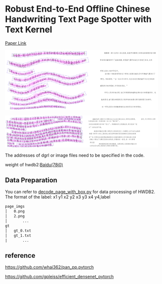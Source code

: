 # Robust End-to-End Offline Chinese Handwriting Text Page Spotter with Text Kernel
[Paper Link](https://arxiv.org/pdf/2107.01547.pdf)


![reco1](data/show/reco.png)

![reco2](data/show/reco1.png)

The addresses of dgrl or image files need to be specified in the code.

weight of hwdb2:[Baidu(78j0)](https://pan.baidu.com/s/1RhLz2gNZK_bApd4qAS5BPQ)

## Data Preparation
You can refer to [decode_page_with_box.py](./dataset/decode_page_with_box.py) for data processing of HWDB2.
The format of the label: x1 y1 x2 y2 x3 y3 x4 y4,label
```
page_imgs
│   0.png
│   2.png   
│		...
gt
│   gt_0.txt
│   gt_1.txt
|		...
```


## reference
https://github.com/whai362/pan_pp.pytorch

https://github.com/gpleiss/efficient_densenet_pytorch